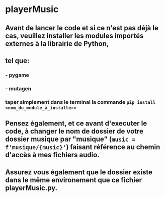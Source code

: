 # playerMusic

## Avant de lancer le code et si ce n'est pas déjà le cas, veuillez installer les modules importés externes à la librairie de Python,
## tel que:
### - pygame
### - mutagen
### taper simplement dans le terminal la commande `pip install <nom_du_module_à_installer>`

## Pensez également, et ce avant d'executer le code, à changer le nom de dossier de votre dossier musique par "musique"  (`music = f'musique/{music}'`) faisant référence au chemin d'accès à mes fichiers audio.
## Assurez vous également que le dossier existe dans le même environement que ce fichier playerMusic.py.
